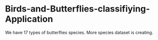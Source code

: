 # Birds-and-Butterflies-classifiying-Application

We have 17 types of butterflies species. More species dataset is creating.
